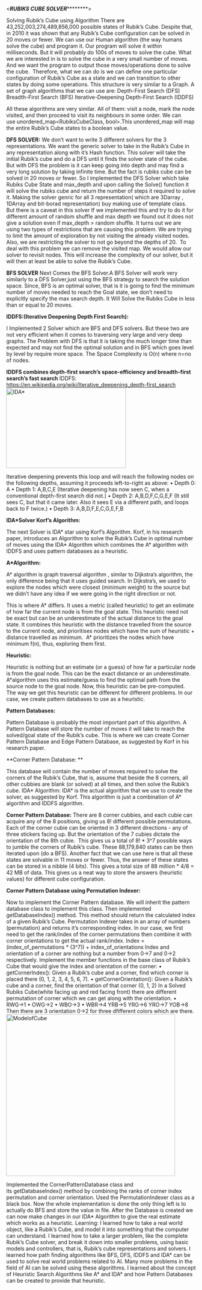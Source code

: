   <*************************************************************RUBIKS CUBE SOLVER*********************************************************************>

  
Solving Rubik’s Cube using Algorithm 
There are 43,252,003,274,489,856,000 possible states of Rubik’s Cube. Despite that, in 2010 it was shown that any Rubik’s Cube configuration can be solved in 20 moves or fewer.
We can use our Human algorithm (the way humans solve the cube) and program it. Our program will solve it within milliseconds. But it will probably do 100s of moves to solve the cube. What we are interested in is to solve the cube in a very small number of moves. And we want the program to output those moves/operations done to solve the cube. 
Therefore, what we can do is we can define one particular configuration of Rubik’s Cube as a state and we can transition to other states by doing some operations. This structure is very similar to a Graph.
A set of graph algorithms that we can use are:
Depth-First Search (DFS)
Breadth-First Search (BFS)
Iterative-Deepening Depth-First Search (IDDFS)

All these algorithms are very similar. All of them: visit a node, mark the node visited, and then proceed to visit its neighbours in some order. We can use unordered_map<RubiksCubeClass, bool>.This unordered_map will map the entire Rubik’s Cube states to a boolean value.

****DFS SOLVER:****
We don’t want to write 3 different solvers for the 3 representations. We want the generic solver to take in the Rubik’s Cube in any representation along with it’s Hash function.
This solver will take the initial Rubik’s cube and do a DFS until it finds the solver state of the cube. But with DFS the problem is it can keep going into depth and may find a very long solution by taking infinite time. But the fact is rubiks cube can be solved in 20 moves or fewer.
So I implemented the DFS Solver which take Rubiks Cube State and max_depth and upon calling the Solve() function it will solve the rubiks cube and return the number of steps it required to solve it. Making the solver genric for all 3 representation( which are 3Darray , 1DArray and bit-borad representation) buy making use of template class.
But there is a caveat in this solver If we implemented this and try to do it for different amount of random shuffle and max depth we found out it does not give a solution even if max_depth > random shuffle.
It turns out we are using two types of restrictions that are causing this problem. We are trying to limit the amount of exploration by not visiting the already visited nodes. Also, we are restricting the solver to not go beyond the depths of 20. 
To deal with this problem we can remove the visited map. We would allow our solver to revisit nodes. This will increase the complexity of our solver, but it will then at least be able to solve the Rubik’s Cube. 

**BFS SOLVER**
Next Comes the BFS Solver.A BFS Solver will work very similarly to a DFS Solver,just using the BFS strategy to search the solution space. Since, BFS is an optimal solver, that is it is going to find the minimum number of moves needed to reach the Goal state, we don’t need to explicitly specify the max search depth. It Will Solve the Rubiks Cube in less than or equal to 20 moves.


**IDDFS:(Iterative Deepening Depth First Search):**

I Implemented 2 Solver which are BFS and DFS solvers. But these two are not very efficient when it comes to traversing very large and very deep graphs.
The Problem with DFS is that it is taking the much longer time than expected and may not find the optimal solution and in BFS which goes level by level by require more space. The Space Complexity is O(n) where n=no of nodes.

**IDDFS combines depth-first search’s space-efficiency and breadth-first search’s fast search**
IDDFS:
https://en.wikipedia.org/wiki/Iterative_deepening_depth-first_search
<img width="318" height="213" alt="IDA*" src="https://github.com/user-attachments/assets/bd6705ab-0131-4a27-9109-060e01b22485" />

Iterative deepening prevents this loop and will reach the following nodes on the following depths, assuming it proceeds left-to-right as above:
    •  Depth 0: A
    •  Depth 1: A,B,C,E
      (Iterative deepening has now seen C, when a conventional depth-first search did not.)
    •  Depth 2: A,B,D,F,C,G,E,F
(It still sees C, but that it came later. Also it sees E via a different path, and loops back to F twice.)
    •  Depth 3: A,B,D,F,E,C,G,E,F,B



**IDA*Solver Korf’s Algorithm:**

The next Solver is IDA* star using Korf’s Algorithm. Korf, in his research paper, introduces an Algorithm to solve the Rubik’s Cube in optimal number of moves using the IDA* Algorithm which combines the A* algorithm with IDDFS and uses pattern databases as a heuristic.

**A*Algorithm:**

A* algorithm is graph traversal algorithm , similar to Dijkstra’s algorithm, the only difference being that it uses guided search. In Dijkstra’s, we used to explore the nodes which were closest (minimum weight) to the source but we didn’t have any idea if we were going in the right direction or not. 

This is where A* differs. It uses a metric (called heuristic) to get an estimate of how far the current node is from the goal state.
This heuristic need not be exact but can be an underestimate of the actual distance to the goal state. It combines this heuristic with the distance travelled from the source to the current node, and prioritises nodes which have the sum of heuristic + distance travelled as minimum. 
A* prioritizes the nodes which have minimum f(n), thus, exploring them first.

**Heuristic:**

Heuristic is nothing but an estimate (or a guess) of how far a particular node is from the goal node. This can be the exact distance or an underestimate. A*algorithm uses this estimate/guess to find the optimal path from the source node to the goal node. Now, this heuristic can be pre-computed. The way we get this heuristic can be different for different problems. In our case, we create pattern databases to use as a heuristic.

**Pattern Databases:**

Pattern Database is probably the most important part of this algorithm. A Pattern Database will store the number of moves it will take to reach the solved/goal state of the Rubik’s cube.
This is where we can create Corner Pattern Database and Edge Pattern Database, as suggested by Korf in his research paper. 

**Corner Pattern Database: **

This database will contain the number of moves required to solve the corners of the Rubik’s Cube, that is, assume that beside the 8 corners, all other cubbies are blank (or solved) at all times, and then solve the Rubik’s cube.
IDA* Algorithm:
IDA* is the actual algorithm that we use to create the solver, as suggested by Korf. This algorithm is just a combination of A* algorithm and IDDFS algorithm. 

**Corner Pattern Database:**
There are 8 corner cubbies, and each cubie can acquire any of the 8 positions, giving us 8! different possible permutations. Each of the corner cubie can be oriented in 3 different directions - any of three stickers facing up. But the orientation of the 7 cubies dictate the orientation of the 8th cubie. 
This gives us a total of 8! * 3^7 possible ways to jumble the corners of Rubik’s cube. These 88,179,840 states can be then iterated upon (do a BFS). Another fact that we can use here is that all these states are solvable in 11 moves or fewer. Thus, the answer of these states can be stored in a nibble (4 bits). This gives a total size of 88 million * 4/8 = 42 MB of data. This gives us a neat way to store the answers (heuristic values) for different cube configuration.



**Corner Pattern Database using Permutation Indexer:**

Now to implement the Corner Pattern database. We will inherit the pattern database class to implement this class.
Then implemented getDatabaseIndex() method. This method should return the calculated index of a given Rubik’s Cube.
Permutation Indexer takes in an array of numbers (permutation) and returns it’s corresponding index. In our case, we first need to get the rank/index of the corner permutations then combine it with corner orientations to get the actual rank/index.
Index = (index_of_permutations * (3^7)) + index_of_orientations
Index and orientation of a corner are nothing but a number from 0→7 and 0→2 respectively.
Implement the member functions in the base class of Rubik’s Cube that would give the index and orientation of the corner:
    • getCornerIndex(): Given a Rubik’s cube and a corner, find which corner is placed there (0, 1, 2, 3, 4, 5, 6, 7).
    • getCornerOrientation(): Given a Rubik’s cube and a corner, find the orientation of that corner (0, 1, 2)
      In a Solved Rubiks Cube(white facing up and red facing front) 
      there are different permutation of corner which we can get along with the orientation.
    • RWG→1
    • OWG→2
    • WBO→3
    • WBR→4 YRB→5  YRG→6 YRO→7  YOB→8
      Then there are 3 orientation 0→2 for three dfifferent colors which are there.<img width="449" height="430" alt="ModelofCube" src="https://github.com/user-attachments/assets/0421440d-67e8-4c49-aaab-c72eed14ff29" />


Implemented the CornerPatternDatabase class and its getDatabaseIndex() method by combining the ranks of corner index permutation and corner orientation. Used the PermutationIndexer class as a black box.
Now the whole implementation is done the only thing left is to actually do BFS and store the value in file. After the Database is created we can now make changes in our IDA*  Algorithm to give the real estimate which works as a heuristic.
Learning:
I learned how to take a real world object, like a Rubik’s Cube, and model it into something that the computer can understand.
I learned how to take a larger problem, like the complete Rubik’s Cube solver, and break it down into smaller problems, using basic models and controllers, that is, Rubik’s cube representations and solvers.
I learned how path finding algorithms like BFS, DFS, IDDFS and IDA* can be used to solve real world problems related to AI. Many more problems in the field of AI can be solved using these algorithms.
I learned about the concept of Heuristic Search Algorithms like A* and IDA* and how Pattern Databases can be created to provide that heuristic.



















